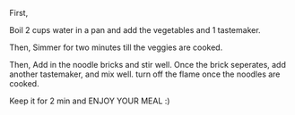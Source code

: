 First, 

Boil 2 cups water in a pan and add the vegetables and 1 tastemaker. 

Then,
Simmer for two minutes till the veggies are cooked.

Then,
Add in the noodle bricks and stir well.
Once the brick seperates, add another tastemaker, and mix well.
turn off the flame once the noodles are cooked.

Keep it for 2 min and ENJOY YOUR MEAL :)